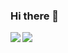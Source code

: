 ### Hi there 👋

<a href="https://github.com/parleer">
  <img align="left" src="https://github-readme-stats.vercel.app/api?username=parleer&title_color=fff&icon_color=d3ff00&text_color=9f9f9f&bg_color=151515&show_icons=true">
</a>
<a href="https://github.com/C-Lodder">
  <img align="left" src="https://github-readme-stats.vercel.app/api/top-langs?username=parleer&title_color=fff&icon_color=d3ff00&text_color=9f9f9f&bg_color=151515">
</a>

<!--
**parleer/parleer** is a ✨ _special_ ✨ repository because its `README.md` (this file) appears on your GitHub profile.

Here are some ideas to get you started:

- 🔭 I’m currently working on ...
- 🌱 I’m currently learning ...
- 👯 I’m looking to collaborate on ...
- 🤔 I’m looking for help with ...
- 💬 Ask me about ...
- 📫 How to reach me: ...
- 😄 Pronouns: ...
- ⚡ Fun fact: ...

See https://www.mokkapps.de/blog/how-i-built-a-self-updating-readme-on-my-git-hub-profile/
-->

